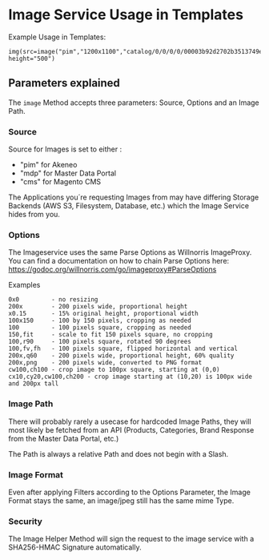 # Image Service Usage in Templates

Example Usage in Templates:

```
img(src=image("pim","1200x1100","catalog/0/0/0/0/00003b92d2702b3513749e53aacfdd699675cc13_product_image_595fab5992ced.png"),width="500", height="500")
```

## Parameters explained

The `image` Method accepts three parameters: Source, Options and an Image Path.

### Source

Source for Images is set to either :

 - "pim" for Akeneo
 - "mdp" for Master Data Portal
 - "cms" for Magento CMS
 
The Applications you´re requesting Images from may have differing Storage Backends (AWS S3, Filesystem, Database, etc.) which the Image Service hides from you.

### Options

The Imageservice uses the same Parse Options as Willnorris ImageProxy. You can find a documentation on how to chain Parse Options here:
https://godoc.org/willnorris.com/go/imageproxy#ParseOptions

Examples
```
0x0         - no resizing
200x        - 200 pixels wide, proportional height
x0.15       - 15% original height, proportional width
100x150     - 100 by 150 pixels, cropping as needed
100         - 100 pixels square, cropping as needed
150,fit     - scale to fit 150 pixels square, no cropping
100,r90     - 100 pixels square, rotated 90 degrees
100,fv,fh   - 100 pixels square, flipped horizontal and vertical
200x,q60    - 200 pixels wide, proportional height, 60% quality
200x,png    - 200 pixels wide, converted to PNG format
cw100,ch100 - crop image to 100px square, starting at (0,0)
cx10,cy20,cw100,ch200 - crop image starting at (10,20) is 100px wide and 200px tall
```

### Image Path

There will probably rarely a usecase for hardcoded Image Paths, they will most likely be fetched from an API
(Products, Categories, Brand Response from the Master Data Portal, etc.)

The Path is always a relative Path and does not begin with a Slash.

### Image Format

Even after applying Filters according to the Options Parameter, the Image Format stays the same, an image/jpeg still has the
same mime Type.

### Security

The Image Helper Method will sign the request to the image service with a SHA256-HMAC Signature automatically.
